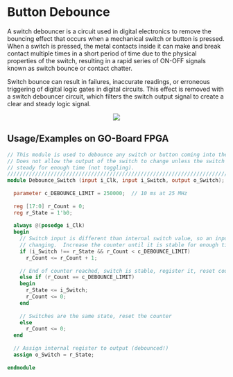 
# Button Debounce

A switch debouncer is a circuit used in digital electronics to remove the bouncing effect that occurs when a mechanical switch or button is pressed. When a switch is pressed, the metal contacts inside it can make and break contact multiple times in a short period of time due to the physical properties of the switch, resulting in a rapid series of ON-OFF signals known as switch bounce or contact chatter.

Switch bounce can result in failures, inaccurate readings, or erroneous triggering of digital logic gates in digital circuits. This effect is removed with a switch debouncer circuit, which filters the switch output signal to create a clear and steady logic signal.


<p align="center">
  <img src="https://github.com/alopez099/Switch_Debounce/files/10988619/README.1.md)" />
</p>

## Usage/Examples on GO-Board FPGA

```verilog
// This module is used to debounce any switch or button coming into the FPGA.
// Does not allow the output of the switch to change unless the switch is
// steady for enough time (not toggling).
///////////////////////////////////////////////////////////////////////////////
module Debounce_Switch (input i_Clk, input i_Switch, output o_Switch);
 
  parameter c_DEBOUNCE_LIMIT = 250000;  // 10 ms at 25 MHz
   
  reg [17:0] r_Count = 0;
  reg r_State = 1'b0;
 
  always @(posedge i_Clk)
  begin
    // Switch input is different than internal switch value, so an input is
    // changing.  Increase the counter until it is stable for enough time.  
    if (i_Switch !== r_State && r_Count < c_DEBOUNCE_LIMIT)
      r_Count <= r_Count + 1;
 
    // End of counter reached, switch is stable, register it, reset counter
    else if (r_Count == c_DEBOUNCE_LIMIT)
    begin
      r_State <= i_Switch;
      r_Count <= 0;
    end 
 
    // Switches are the same state, reset the counter
    else
      r_Count <= 0;
  end
 
  // Assign internal register to output (debounced!)
  assign o_Switch = r_State;
 
endmodule
```

